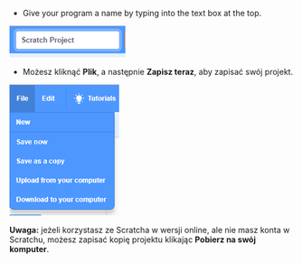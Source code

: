 + Give your program a name by typing into the text box at the top.

![scratch project name textbox](images/name.png)

+ Możesz kliknąć **Plik**, a następnie **Zapisz teraz**, aby zapisać swój projekt.

![screenshot](images/save.png)

**Uwaga:** jeżeli korzystasz ze Scratcha w wersji online, ale nie masz konta w Scratchu, możesz zapisać kopię projektu klikając **Pobierz na swój komputer**.